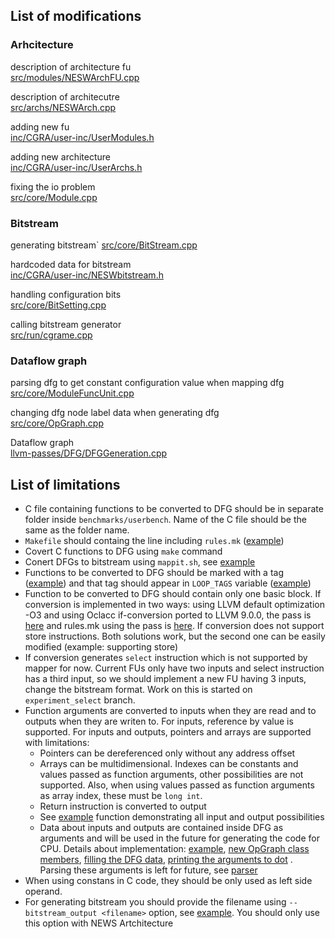 ## List of modifications

### Arhcitecture

description of architecture fu\
[src/modules/NESWArchFU.cpp](src/modules/NESWArchFU.cpp)

description of architecutre\
[src/archs/NESWArch.cpp](src/archs/NESWArch.cpp)

adding new fu\
[inc/CGRA/user-inc/UserModules.h](inc/CGRA/user-inc/UserModules.h)

adding new architecture\
[inc/CGRA/user-inc/UserArchs.h](inc/CGRA/user-inc/UserArchs.h)

fixing the io problem\
[src/core/Module.cpp](src/core/Module.cpp)

### Bitstream
generating bitstream\`
[src/core/BitStream.cpp](src/core/BitStream.cpp)

hardcoded data for bitstream\
[inc/CGRA/user-inc/NESWbitstream.h](inc/CGRA/user-inc/NESWbitstream.h)

handling configuration bits\
[src/core/BitSetting.cpp](src/core/BitSetting.cpp)

calling bitstream generator\
[src/run/cgrame.cpp](src/run/cgrame.cpp)

### Dataflow graph
parsing dfg to get constant configuration value when mapping dfg\
[src/core/ModuleFuncUnit.cpp](src/core/ModuleFuncUnit.cpp)

changing dfg node label data when generating dfg\
[src/core/OpGraph.cpp](src/core/OpGraph.cpp)

Dataflow graph\
[llvm-passes/DFG/DFGGeneration.cpp](llvm-passes/DFG/DFGGeneration.cpp)

## List of limitations
- C file containing functions to be converted to DFG should be in separate folder inside `benchmarks/userbench`. Name of the C file should be the same as the folder name.
- `Makefile` should containg the line including `rules.mk` ([example](https://github.com/dekisa/cgra-me/blob/DFG_runonfunction_const_arg_data/benchmarks/userbench/functions_test/Makefile#L2))
- Covert C functions to DFG using `make` command
- Conert DFGs to bitstream using `mappit.sh`, see [example](https://github.com/dekisa/cgra-me/blob/DFG_runonfunction_const_arg_data/benchmarks/userbench/functions_test/mappit.sh)
- Functions to be converted to DFG should be marked with a tag ([example](https://github.com/dekisa/cgra-me/blob/DFG_runonfunction_const_arg_data/benchmarks/userbench/functions_test/functions_test.c#L4)) and that tag should appear in `LOOP_TAGS` variable ([example](https://github.com/dekisa/cgra-me/blob/DFG_runonfunction_const_arg_data/benchmarks/rules_functions_test.mk#L14))
- Function to be converted to DFG should contain only one basic block. If conversion is implemented in two ways: using LLVM default optimization -O3 and using Oclacc if-conversion ported to LLVM 9.0.0, the pass is [here](https://github.com/dekisa/cgra-me/blob/DFG_runonfunction_const_arg_data/llvm-passes/ifconvert/ifconvert.cpp) and rules.mk using the pass is [here](https://github.com/dekisa/cgra-me/blob/DFG_runonfunction_const_arg_data/benchmarks/rules_mod.mk#L30). If conversion does not support store instructions. Both solutions work, but the second one can be easily modified (example: supporting store)
- If conversion generates `select` instruction which is not supported by mapper for now. Current FUs only have two inputs and select instruction has a third input, so we should implement a new FU having 3 inputs, change the bitstream format. Work on this is started on `experiment_select` branch.
- Function arguments are converted to inputs when they are read and to outputs when they are writen to. For inputs, reference by value is supported. For inputs and outputs, pointers and arrays are supported with limitations:
  - Pointers can be dereferenced only without any address offset
  - Arrays can be multidimensional. Indexes can be constants and values passed as function arguments, other possibilities are not supported. Also, when using values passed as function arguments as array index, these must be `long int`.
  - Return instruction is converted to output
  - See [example](https://github.com/dekisa/cgra-me/blob/DFG_runonfunction_const_arg_data/benchmarks/userbench/load_store_tests/load_store_tests.c) function demonstrating all input and output possibilities
  - Data about inputs and outputs are contained inside DFG as arguments and will be used in the future for generating the code for CPU. Details about implementation: [example](), [new OpGraph class members](https://github.com/dekisa/cgra-me/blob/DFG_runonfunction_const_arg_data/inc/CGRA/OpGraph.h#L118), [filling the DFG data](https://github.com/dekisa/cgra-me/blob/DFG_runonfunction_const_arg_data/llvm-passes/DFG/DFGGeneration.cpp#L591), [printing the arguments to dot](https://github.com/dekisa/cgra-me/blob/DFG_runonfunction_const_arg_data/src/core/OpGraph.cpp#L527) . Parsing these arguments is left for future, see [parser](https://github.com/dekisa/cgra-me/blob/DFG_runonfunction_const_arg_data/src/core/OpGraph.cpp#L166)
- When using constans in C code, they should be only used as left side operand.
- For generating bitstream you should provide the filename using `--bitstream_output <filename>` option, see [example](https://github.com/dekisa/cgra-me/blob/DFG_runonfunction_const_arg_data/benchmarks/rules_bitstream.mk#L48). You should only use this option with NEWS Artchitecture
